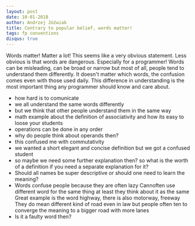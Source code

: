 ```yaml
---
layout: post
date: 10-01-2018
author: Andrzej Jóźwiak
title: Contrary to popular belief, words matter!
tags: fp conventions
disqus: true
---
```


Words matter! Matter a lot! This seems like a very obvious statement. Less obvious is that words are dangerous. Especially for a programmer! Words can be misleading, can be broad or narrow but most of all, people tend to understand them differently. It doesn't matter which words, the confusion comes even with those used daily. This difference in understanding is the most important thing any programmer should know and care about.

- how hard is to comunicate
- we all understand the same words differently
- but we think that other people understand them in the same way
- math example about the definition of associativity and how its easy to loose your students
- operations can be done in any order
- why do people think about operands then?
- this confused me with commutativity
- we wanted a short elegant and concise definition but we got a confused student
- so maybe we need some further explanation then? so what is the worth of a definition if you need a separate explanation for it?
- Should all names be super descriptive or should one need to learn the meaning?
- Words confuse people because they are often lazy Cannoften use different word for the same thing at least they think about it as the same Great example is the word highway, there is also motorway, freeway They do mean different kind of road even in law but people often ten to converge the meaning to a bigger road with more lanes
- Is it a faulty word then?
